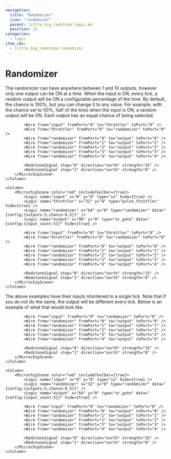 ```yaml
---
navigation:
  title: "Randomizer"
  icon: "randomizer"
  parent: little_big_redstone:logic.md
  position: 21
categories:
  - logic
item_ids:
  - little_big_redstone:randomizer
---
```


# Randomizer

<RecipeFor id="randomizer" />

The randomizer can have anywhere between 1 and 10 outputs, however only one output can be ON at a time. When the input
is ON, every tick, a random output will be ON a configurable percentage of the time. By default, the chance is 100%,
but you can change it to any value. For example, with the chance set to 50%, half of the ticks when the input is ON,
a random output will be ON. Each output has an equal chance of being selected.

<Row>
	<Column>
		<MicrochipScene color="red" includeToolbar={true}>
			<Logic name="input" x="0" y="8" type="io" hide={true} />
			<Logic name="throttler" x="32" y="8" type="pulse_throttler" hide={true} />
			<Logic name="randomizer" x="64" y="0" type="randomizer" data="{config:{outputs:5}}" />
			<Logic name="output" x="96" y="0" type="or_gate" data="{config:{input_count:5}}" hide={true} />
		
			<Wire from="input" fromPort="0" to="throttler" toPort="0" />
			<Wire from="throttler" fromPort="0" to="randomizer" toPort="0" />
			<Wire from="randomizer" fromPort="0" to="output" toPort="0" />
			<Wire from="randomizer" fromPort="1" to="output" toPort="1" />
			<Wire from="randomizer" fromPort="2" to="output" toPort="2" />
			<Wire from="randomizer" fromPort="3" to="output" toPort="3" />
			<Wire from="randomizer" fromPort="4" to="output" toPort="4" />
		
			<RedstoneSignal step="0" direction="north" strength="15" />
			<RedstoneSignal step="1" direction="north" strength="0" />
		</MicrochipScene>
	</Column>

	<Column>
		<MicrochipScene color="red" includeToolbar={true}>
			<Logic name="input" x="0" y="8" type="io" hide={true} />
			<Logic name="throttler" x="32" y="8" type="pulse_throttler" hide={true} />
			<Logic name="randomizer" x="64" y="0" type="randomizer" data="{config:{outputs:5,chance:0.5}}" />
			<Logic name="output" x="96" y="0" type="or_gate" data="{config:{input_count:5}}" hide={true} />
		
			<Wire from="input" fromPort="0" to="throttler" toPort="0" />
			<Wire from="throttler" fromPort="0" to="randomizer" toPort="0" />
			<Wire from="randomizer" fromPort="0" to="output" toPort="0" />
			<Wire from="randomizer" fromPort="1" to="output" toPort="1" />
			<Wire from="randomizer" fromPort="2" to="output" toPort="2" />
			<Wire from="randomizer" fromPort="3" to="output" toPort="3" />
			<Wire from="randomizer" fromPort="4" to="output" toPort="4" />
		
			<RedstoneSignal step="0" direction="north" strength="15" />
			<RedstoneSignal step="1" direction="north" strength="0" />
		</MicrochipScene>
	</Column>
</Row>

The above examples have their inputs shortened to a single tick. Note that if you do not do the same, the output will
be different every tick. Below is an example of what that would look like.

<Row>
	<Column>
		<MicrochipScene color="red" includeToolbar={true}>
			<Logic name="input" x="0" y="8" type="io" hide={true} />
			<Logic name="randomizer" x="32" y="0" type="randomizer" data="{config:{outputs:5}}" />
			<Logic name="output" x="64" y="0" type="or_gate" data="{config:{input_count:5}}" hide={true} />

			<Wire from="input" fromPort="0" to="randomizer" toPort="0" />
			<Wire from="randomizer" fromPort="0" to="output" toPort="0" />
			<Wire from="randomizer" fromPort="1" to="output" toPort="1" />
			<Wire from="randomizer" fromPort="2" to="output" toPort="2" />
			<Wire from="randomizer" fromPort="3" to="output" toPort="3" />
			<Wire from="randomizer" fromPort="4" to="output" toPort="4" />
		
			<RedstoneSignal step="0" direction="north" strength="15" />
			<RedstoneSignal step="1" direction="north" strength="0" />
		</MicrochipScene>
	</Column>

	<Column>
		<MicrochipScene color="red" includeToolbar={true}>
			<Logic name="input" x="0" y="8" type="io" hide={true} />
			<Logic name="randomizer" x="32" y="0" type="randomizer" data="{config:{outputs:5,chance:0.5}}" />
			<Logic name="output" x="64" y="0" type="or_gate" data="{config:{input_count:5}}" hide={true} />
		
			<Wire from="input" fromPort="0" to="randomizer" toPort="0" />
			<Wire from="randomizer" fromPort="0" to="output" toPort="0" />
			<Wire from="randomizer" fromPort="1" to="output" toPort="1" />
			<Wire from="randomizer" fromPort="2" to="output" toPort="2" />
			<Wire from="randomizer" fromPort="3" to="output" toPort="3" />
			<Wire from="randomizer" fromPort="4" to="output" toPort="4" />
		
			<RedstoneSignal step="0" direction="north" strength="15" />
			<RedstoneSignal step="1" direction="north" strength="0" />
		</MicrochipScene>
	</Column>
</Row>